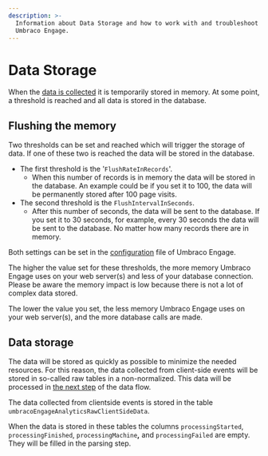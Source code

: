 ```yaml
---
description: >-
  Information about Data Storage and how to work with and troubleshoot it in
  Umbraco Engage.
---
```


# Data Storage

When the [data is collected](data-collection.md) it is temporarily stored in memory. At some point, a threshold is reached and all data is stored in the database.

## Flushing the memory

Two thresholds can be set and reached which will trigger the storage of data. If one of these two is reached the data will be stored in the database.

* The first threshold is the '`FlushRateInRecords`'.
  * When this number of records is in memory the data will be stored in the database. An example could be if you set it to 100, the data will be permanently stored after 100 page visits.
* The second threshold is the `FlushIntervalInSeconds`.
  * After this number of seconds, the data will be sent to the database. If you set it to 30 seconds, for example, every 30 seconds the data will be sent to the database. No matter how many records there are in memory.

Both settings can be set in the [configuration](../../settings/configuration.md) file of Umbraco Engage.

The higher the value set for these thresholds, the more memory Umbraco Engage uses on your web server(s) and less of your database connection. Please be aware the memory impact is low because there is not a lot of complex data stored.

The lower the value you set, the less memory Umbraco Engage uses on your web server(s), and the more database calls are made.

## Data storage

The data will be stored as quickly as possible to minimize the needed resources. For this reason, the data collected from client-side events will be stored in so-called raw tables in a non-normalized. This data will be processed in [the next step](data-parsing.md) of the data flow.

The data collected from clientside events is stored in the table `umbracoEngageAnalyticsRawClientSideData`.

When the data is stored in these tables the columns `processingStarted`, `processingFinished`, `processingMachine`**,** and `processingFailed` are empty. They will be filled in the parsing step.
